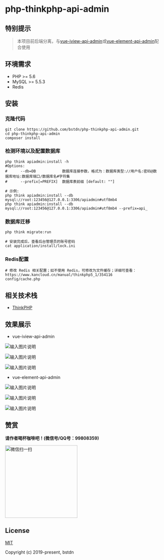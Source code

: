 # php-thinkphp-api-admin

## 特别提示

> 本项目前后端分离，与[vue-iview-api-admin](https://github.com/bstdn/vue-iview-api-admin)或[vue-element-api-admin](https://github.com/bstdn/vue-element-api-admin)配合使用

## 环境需求

- PHP >= 5.6
- MySQL >= 5.5.3
- Redis

## 安装

### 克隆代码

```
git clone https://github.com/bstdn/php-thinkphp-api-admin.git
cd php-thinkphp-api-admin
composer install
```

### 检测环境以及配置数据库

```
php think apiadmin:install -h
#Options:
#      --db=DB            数据库连接参数，格式为：数据库类型://用户名:密码@数据库地址:数据库端口/数据库名#字符集
#      --prefix[=PREFIX]  数据库表前缀 [default: ""]

# 示例:
php think apiadmin:install --db mysql://root:123456@127.0.0.1:3306/apiadmin#utf8mb4
php think apiadmin:install --db mysql://root:123456@127.0.0.1:3306/apiadmin#utf8mb4 --prefix=api_
```

### 数据库迁移

```
php think migrate:run

# 安装完成后，查看后台管理员的账号密码
cat application/install/lock.ini
```

### Redis配置

```
# 修改 Redis 相关配置；如不使用 Redis，可修改为文件缓存；详细可查看：https://www.kancloud.cn/manual/thinkphp5_1/354116
config/cache.php
```

## 相关技术栈

- [ThinkPHP](https://github.com/top-think/think)

## 效果展示

- vue-iview-api-admin

![输入图片说明](https://images.gitee.com/uploads/images/2019/1123/111717_e6b82bff_1185106.png "menu.png")

![输入图片说明](https://images.gitee.com/uploads/images/2019/1123/111822_99d94720_1185106.png "appslist.png")

![输入图片说明](https://images.gitee.com/uploads/images/2019/1123/111842_1845ceb0_1185106.png "interfaceList.png")

- vue-element-api-admin

![输入图片说明](https://images.gitee.com/uploads/images/2019/1123/111129_50384013_1185106.png "menu.png")

![输入图片说明](https://images.gitee.com/uploads/images/2019/1123/111426_7130df97_1185106.png "appsList.png")

![输入图片说明](https://images.gitee.com/uploads/images/2019/1123/111451_2df8d595_1185106.png "interfaceList.png")

## 赞赏

**请作者喝杯咖啡吧！(微信号/QQ号：99808359)**

<img width="236" alt="微信扫一扫" src="https://images.gitee.com/uploads/images/2019/1122/203838_862f04ff_1185106.jpeg">

## License

[MIT](https://github.com/bstdn/php-thinkphp-api-admin/blob/master/LICENSE)

Copyright (c) 2019-present, bstdn
